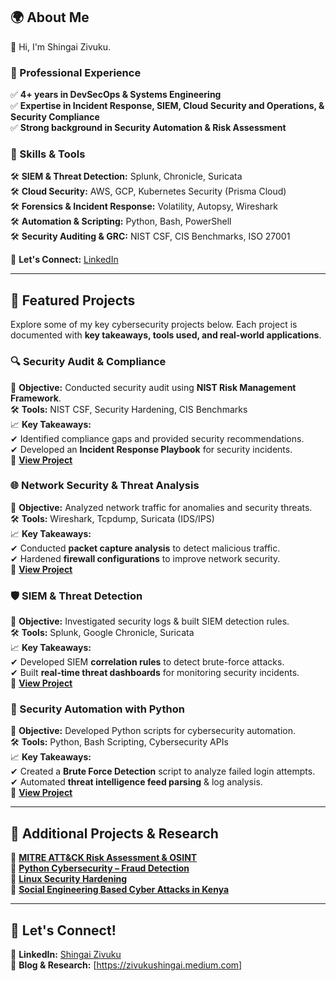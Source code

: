 ## 🌍 About Me  
👋 Hi, I'm Shingai Zivuku.

### 🔹 Professional Experience  
✅ **4+ years in DevSecOps & Systems Engineering**  
✅ **Expertise in Incident Response, SIEM, Cloud Security and Operations, & Security Compliance**  
✅ **Strong background in Security Automation & Risk Assessment**  

### 🚀 Skills & Tools  
🛠 **SIEM & Threat Detection:** Splunk, Chronicle, Suricata  
🛠 **Cloud Security:** AWS, GCP, Kubernetes Security (Prisma Cloud)  
🛠 **Forensics & Incident Response:** Volatility, Autopsy, Wireshark  
🛠 **Automation & Scripting:** Python, Bash, PowerShell  
🛠 **Security Auditing & GRC:** NIST CSF, CIS Benchmarks, ISO 27001  

📩 **Let's Connect:** [LinkedIn](https://linkedin.com/in/shingai-zivuku/)  

---

## 📂 Featured Projects  
Explore some of my key cybersecurity projects below. Each project is documented with **key takeaways, tools used, and real-world applications**.  

### 🔍 Security Audit & Compliance  
📌 **Objective:** Conducted security audit using **NIST Risk Management Framework**.  
🛠 **Tools:** NIST CSF, Security Hardening, CIS Benchmarks  
📈 **Key Takeaways:**  
✔ Identified compliance gaps and provided security recommendations.  
✔ Developed an **Incident Response Playbook** for security incidents.  
🔗 **[View Project](https://github.com/ryptozee/Shingai-Cybersecurity-Portfolio/tree/main/1%20-%20Conduct%20an%20Audit)**  

### 🌐 Network Security & Threat Analysis  
📌 **Objective:** Analyzed network traffic for anomalies and security threats.  
🛠 **Tools:** Wireshark, Tcpdump, Suricata (IDS/IPS)  
📈 **Key Takeaways:**  
✔ Conducted **packet capture analysis** to detect malicious traffic.  
✔ Hardened **firewall configurations** to improve network security.  
🔗 **[View Project](https://github.com/ryptozee/Shingai-Cybersecurity-Portfolio/tree/main/2%20-%20Network%20Security)**  

### 🛡️ SIEM & Threat Detection  
📌 **Objective:** Investigated security logs & built SIEM detection rules.  
🛠 **Tools:** Splunk, Google Chronicle, Suricata  
📈 **Key Takeaways:**  
✔ Developed SIEM **correlation rules** to detect brute-force attacks.  
✔ Built **real-time threat dashboards** for monitoring security incidents.  
🔗 **[View Project](https://github.com/ryptozee/Shingai-Cybersecurity-Portfolio/tree/main/7%20-%20IDS%20%26%20SIEM)**  

### 🤖 Security Automation with Python  
📌 **Objective:** Developed Python scripts for cybersecurity automation.  
🛠 **Tools:** Python, Bash Scripting, Cybersecurity APIs  
📈 **Key Takeaways:**  
✔ Created a **Brute Force Detection** script to analyze failed login attempts.  
✔ Automated **threat intelligence feed parsing** & log analysis.  
🔗 **[View Project](https://github.com/ryptozee/Python-Cybersecurity-Bruteforce-zipfile)**  

---

## 📌 Additional Projects & Research  
🔹 **[MITRE ATT&CK Risk Assessment & OSINT](https://github.com/ryptozee/Cybersecurity-Investigation-Risk-Report)**  
🔹 **[Python Cybersecurity – Fraud Detection](https://github.com/ryptozee/Python-Cybersecurity-Transaction-Fraud)**  
🔹 **[Linux Security Hardening](https://github.com/ryptozee/Shingai-Cybersecurity-Portfolio/tree/main/3%20-%20Linux%20%26%20SQL)**  
🔹 **[Social Engineering Based Cyber Attacks in Kenya](https://ieeexplore.ieee.org/document/9144006)**

---

## 📢 Let's Connect!  
💼 **LinkedIn:** [Shingai Zivuku](https://linkedin.com/in/shingai-zivuku/)  
📜 **Blog & Research:** [https://zivukushingai.medium.com]  
